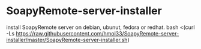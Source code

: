 # SoapyRemote-server-installer
install SoapyRemote server on debian, ubunut, fedora or redhat.
bash <(curl -Ls https://raw.githubusercontent.com/hmol33/SoapyRemote-server-installer/master/SoapyRemote-server-installer.sh)
